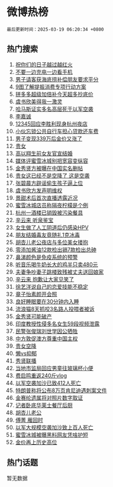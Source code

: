# 微博热榜

`最后更新时间：2025-03-19 06:20:34 +0800`

## 热门搜索

1. [祝你们的日子越过越红火](https://m.weibo.cn/search?containerid=100103type%3D1%26t%3D10%26q%3D%23%E7%A5%9D%E4%BD%A0%E4%BB%AC%E7%9A%84%E6%97%A5%E5%AD%90%E8%B6%8A%E8%BF%87%E8%B6%8A%E7%BA%A2%E7%81%AB%23&stream_entry_id=51&isnewpage=1&extparam=seat%3D1%26stream_entry_id%3D51%26c_type%3D51%26pos%3D0%26cate%3D10103%26q%3D%2523%25E7%25A5%259D%25E4%25BD%25A0%25E4%25BB%25AC%25E7%259A%2584%25E6%2597%25A5%25E5%25AD%2590%25E8%25B6%258A%25E8%25BF%2587%25E8%25B6%258A%25E7%25BA%25A2%25E7%2581%25AB%2523%26dgr%3D0%26filter_type%3Drealtimehot%26display_time%3D1742336433%26pre_seqid%3D17423364333320312820611)
1. [不要一边充电一边看手机](https://m.weibo.cn/search?containerid=100103type%3D1%26t%3D10%26q%3D%23%E4%B8%8D%E8%A6%81%E4%B8%80%E8%BE%B9%E5%85%85%E7%94%B5%E4%B8%80%E8%BE%B9%E7%9C%8B%E6%89%8B%E6%9C%BA%23&stream_entry_id=31&isnewpage=1&extparam=seat%3D1%26stream_entry_id%3D31%26flag%3D2%26band_rank%3D1%26filter_type%3Drealtimehot%26lcate%3D5001%26c_type%3D31%26pos%3D0%26cate%3D5001%26q%3D%2523%25E4%25B8%258D%25E8%25A6%2581%25E4%25B8%2580%25E8%25BE%25B9%25E5%2585%2585%25E7%2594%25B5%25E4%25B8%2580%25E8%25BE%25B9%25E7%259C%258B%25E6%2589%258B%25E6%259C%25BA%2523%26dgr%3D0%26realpos%3D1%26display_time%3D1742336433%26pre_seqid%3D17423364333320312820611)
1. [男子请客获海底捞补偿朋友要求平分](https://m.weibo.cn/search?containerid=100103type%3D1%26t%3D10%26q%3D%23%E7%94%B7%E5%AD%90%E8%AF%B7%E5%AE%A2%E8%8E%B7%E6%B5%B7%E5%BA%95%E6%8D%9E%E8%A1%A5%E5%81%BF%E6%9C%8B%E5%8F%8B%E8%A6%81%E6%B1%82%E5%B9%B3%E5%88%86%23&stream_entry_id=31&isnewpage=1&extparam=seat%3D1%26stream_entry_id%3D31%26flag%3D2%26band_rank%3D2%26filter_type%3Drealtimehot%26lcate%3D5001%26c_type%3D31%26pos%3D1%26cate%3D5001%26q%3D%2523%25E7%2594%25B7%25E5%25AD%2590%25E8%25AF%25B7%25E5%25AE%25A2%25E8%258E%25B7%25E6%25B5%25B7%25E5%25BA%2595%25E6%258D%259E%25E8%25A1%25A5%25E5%2581%25BF%25E6%259C%258B%25E5%258F%258B%25E8%25A6%2581%25E6%25B1%2582%25E5%25B9%25B3%25E5%2588%2586%2523%26dgr%3D0%26realpos%3D2%26display_time%3D1742336433%26pre_seqid%3D17423364333320312820611)
1. [9图了解提振消费专项行动方案](https://m.weibo.cn/search?containerid=100103type%3D1%26t%3D10%26q%3D%239%E5%9B%BE%E4%BA%86%E8%A7%A3%E6%8F%90%E6%8C%AF%E6%B6%88%E8%B4%B9%E4%B8%93%E9%A1%B9%E8%A1%8C%E5%8A%A8%E6%96%B9%E6%A1%88%23&stream_entry_id=31&isnewpage=1&extparam=seat%3D1%26stream_entry_id%3D31%26flag%3D0%26band_rank%3D3%26filter_type%3Drealtimehot%26lcate%3D5001%26c_type%3D31%26pos%3D2%26cate%3D5001%26q%3D%25239%25E5%259B%25BE%25E4%25BA%2586%25E8%25A7%25A3%25E6%258F%2590%25E6%258C%25AF%25E6%25B6%2588%25E8%25B4%25B9%25E4%25B8%2593%25E9%25A1%25B9%25E8%25A1%258C%25E5%258A%25A8%25E6%2596%25B9%25E6%25A1%2588%2523%26dgr%3D0%26realpos%3D3%26display_time%3D1742336433%26pre_seqid%3D17423364333320312820611)
1. [拼多多超级加倍补今天超多抄底价](https://m.weibo.cn/search?containerid=100103type%3D1%26t%3D10%26q%3D%23%E6%8B%BC%E5%A4%9A%E5%A4%9A%E8%B6%85%E7%BA%A7%E5%8A%A0%E5%80%8D%E8%A1%A5%E4%BB%8A%E5%A4%A9%E8%B6%85%E5%A4%9A%E6%8A%84%E5%BA%95%E4%BB%B7%23&stream_entry_id=31&isnewpage=1&extparam=seat%3D1%26stream_entry_id%3D31%26band_rank%3D4%26topic_ad%3D1%26filter_type%3Drealtimehot%26is_ad_pos%3D1%26c_type%3D31%26lcate%3D5001%26adid%3D279370%26cate%3D5001%26q%3D%2523%25E6%258B%25BC%25E5%25A4%259A%25E5%25A4%259A%25E8%25B6%2585%25E7%25BA%25A7%25E5%258A%25A0%25E5%2580%258D%25E8%25A1%25A5%25E4%25BB%258A%25E5%25A4%25A9%25E8%25B6%2585%25E5%25A4%259A%25E6%258A%2584%25E5%25BA%2595%25E4%25BB%25B7%2523%26dgr%3D0%26pos%3D3%26display_time%3D1742336433%26pre_seqid%3D17423364333320312820611)
1. [虞书欣美得我一激灵](https://m.weibo.cn/search?containerid=100103type%3D1%26t%3D10%26q%3D%23%E8%99%9E%E4%B9%A6%E6%AC%A3%E7%BE%8E%E5%BE%97%E6%88%91%E4%B8%80%E6%BF%80%E7%81%B5%23&stream_entry_id=31&isnewpage=1&extparam=seat%3D1%26stream_entry_id%3D31%26flag%3D0%26band_rank%3D4%26filter_type%3Drealtimehot%26lcate%3D5001%26c_type%3D31%26pos%3D4%26cate%3D5001%26q%3D%2523%25E8%2599%259E%25E4%25B9%25A6%25E6%25AC%25A3%25E7%25BE%258E%25E5%25BE%2597%25E6%2588%2591%25E4%25B8%2580%25E6%25BF%2580%25E7%2581%25B5%2523%26dgr%3D0%26realpos%3D4%26display_time%3D1742336433%26pre_seqid%3D17423364333320312820611)
1. [哈马斯证实多名高层死于以军空袭](https://m.weibo.cn/search?containerid=100103type%3D1%26t%3D10%26q%3D%23%E5%93%88%E9%A9%AC%E6%96%AF%E8%AF%81%E5%AE%9E%E5%A4%9A%E5%90%8D%E9%AB%98%E5%B1%82%E6%AD%BB%E4%BA%8E%E4%BB%A5%E5%86%9B%E7%A9%BA%E8%A2%AD%23&stream_entry_id=31&isnewpage=1&extparam=seat%3D1%26stream_entry_id%3D31%26flag%3D0%26band_rank%3D5%26filter_type%3Drealtimehot%26lcate%3D5001%26c_type%3D31%26pos%3D5%26cate%3D5001%26q%3D%2523%25E5%2593%2588%25E9%25A9%25AC%25E6%2596%25AF%25E8%25AF%2581%25E5%25AE%259E%25E5%25A4%259A%25E5%2590%258D%25E9%25AB%2598%25E5%25B1%2582%25E6%25AD%25BB%25E4%25BA%258E%25E4%25BB%25A5%25E5%2586%259B%25E7%25A9%25BA%25E8%25A2%25AD%2523%26dgr%3D0%26realpos%3D5%26display_time%3D1742336433%26pre_seqid%3D17423364333320312820611)
1. [李嘉诚](https://m.weibo.cn/search?containerid=100103type%3D1%26t%3D10%26q%3D%E6%9D%8E%E5%98%89%E8%AF%9A&stream_entry_id=31&isnewpage=1&extparam=seat%3D1%26stream_entry_id%3D31%26flag%3D0%26band_rank%3D6%26filter_type%3Drealtimehot%26lcate%3D5001%26c_type%3D31%26pos%3D6%26cate%3D5001%26q%3D%25E6%259D%258E%25E5%2598%2589%25E8%25AF%259A%26dgr%3D0%26realpos%3D6%26display_time%3D1742336433%26pre_seqid%3D17423364333320312820611)
1. [12345回应李胜利现身杭州夜店](https://m.weibo.cn/search?containerid=100103type%3D1%26t%3D10%26q%3D%2312345%E5%9B%9E%E5%BA%94%E6%9D%8E%E8%83%9C%E5%88%A9%E7%8E%B0%E8%BA%AB%E6%9D%AD%E5%B7%9E%E5%A4%9C%E5%BA%97%23&stream_entry_id=31&isnewpage=1&extparam=seat%3D1%26stream_entry_id%3D31%26flag%3D0%26band_rank%3D7%26filter_type%3Drealtimehot%26lcate%3D5001%26c_type%3D31%26pos%3D7%26cate%3D5001%26q%3D%252312345%25E5%259B%259E%25E5%25BA%2594%25E6%259D%258E%25E8%2583%259C%25E5%2588%25A9%25E7%258E%25B0%25E8%25BA%25AB%25E6%259D%25AD%25E5%25B7%259E%25E5%25A4%259C%25E5%25BA%2597%2523%26dgr%3D0%26realpos%3D7%26display_time%3D1742336433%26pre_seqid%3D17423364333320312820611)
1. [小伙忘锁公共自行车担心贷款还车费](https://m.weibo.cn/search?containerid=100103type%3D1%26t%3D10%26q%3D%23%E5%B0%8F%E4%BC%99%E5%BF%98%E9%94%81%E5%85%AC%E5%85%B1%E8%87%AA%E8%A1%8C%E8%BD%A6%E6%8B%85%E5%BF%83%E8%B4%B7%E6%AC%BE%E8%BF%98%E8%BD%A6%E8%B4%B9%23&stream_entry_id=31&isnewpage=1&extparam=seat%3D1%26stream_entry_id%3D31%26flag%3D0%26band_rank%3D8%26filter_type%3Drealtimehot%26lcate%3D5001%26c_type%3D31%26pos%3D8%26cate%3D5001%26q%3D%2523%25E5%25B0%258F%25E4%25BC%2599%25E5%25BF%2598%25E9%2594%2581%25E5%2585%25AC%25E5%2585%25B1%25E8%2587%25AA%25E8%25A1%258C%25E8%25BD%25A6%25E6%258B%2585%25E5%25BF%2583%25E8%25B4%25B7%25E6%25AC%25BE%25E8%25BF%2598%25E8%25BD%25A6%25E8%25B4%25B9%2523%26dgr%3D0%26realpos%3D8%26display_time%3D1742336433%26pre_seqid%3D17423364333320312820611)
1. [男子变现339万后金价又涨了](https://m.weibo.cn/search?containerid=100103type%3D1%26t%3D10%26q%3D%23%E7%94%B7%E5%AD%90%E5%8F%98%E7%8E%B0339%E4%B8%87%E5%90%8E%E9%87%91%E4%BB%B7%E5%8F%88%E6%B6%A8%E4%BA%86%23&stream_entry_id=31&isnewpage=1&extparam=seat%3D1%26stream_entry_id%3D31%26flag%3D0%26band_rank%3D9%26filter_type%3Drealtimehot%26lcate%3D5001%26c_type%3D31%26pos%3D9%26cate%3D5001%26q%3D%2523%25E7%2594%25B7%25E5%25AD%2590%25E5%258F%2598%25E7%258E%25B0339%25E4%25B8%2587%25E5%2590%258E%25E9%2587%2591%25E4%25BB%25B7%25E5%258F%2588%25E6%25B6%25A8%25E4%25BA%2586%2523%26dgr%3D0%26realpos%3D9%26display_time%3D1742336433%26pre_seqid%3D17423364333320312820611)
1. [贵女](https://m.weibo.cn/search?containerid=100103type%3D1%26t%3D10%26q%3D%E8%B4%B5%E5%A5%B3&stream_entry_id=31&isnewpage=1&extparam=seat%3D1%26stream_entry_id%3D31%26flag%3D0%26band_rank%3D10%26filter_type%3Drealtimehot%26lcate%3D5001%26c_type%3D31%26pos%3D10%26cate%3D5001%26q%3D%25E8%25B4%25B5%25E5%25A5%25B3%26dgr%3D0%26realpos%3D10%26display_time%3D1742336433%26pre_seqid%3D17423364333320312820611)
1. [高以翔生前女友官宣结婚](https://m.weibo.cn/search?containerid=100103type%3D1%26t%3D10%26q%3D%23%E9%AB%98%E4%BB%A5%E7%BF%94%E7%94%9F%E5%89%8D%E5%A5%B3%E5%8F%8B%E5%AE%98%E5%AE%A3%E7%BB%93%E5%A9%9A%23&stream_entry_id=31&isnewpage=1&extparam=seat%3D1%26stream_entry_id%3D31%26flag%3D2%26band_rank%3D11%26filter_type%3Drealtimehot%26lcate%3D5001%26c_type%3D31%26pos%3D11%26cate%3D5001%26q%3D%2523%25E9%25AB%2598%25E4%25BB%25A5%25E7%25BF%2594%25E7%2594%259F%25E5%2589%258D%25E5%25A5%25B3%25E5%258F%258B%25E5%25AE%2598%25E5%25AE%25A3%25E7%25BB%2593%25E5%25A9%259A%2523%26dgr%3D0%26realpos%3D11%26display_time%3D1742336433%26pre_seqid%3D17423364333320312820611)
1. [媒体评蜜雪冰城别把宽容变纵容](https://m.weibo.cn/search?containerid=100103type%3D1%26t%3D10%26q%3D%23%E5%AA%92%E4%BD%93%E8%AF%84%E8%9C%9C%E9%9B%AA%E5%86%B0%E5%9F%8E%E5%88%AB%E6%8A%8A%E5%AE%BD%E5%AE%B9%E5%8F%98%E7%BA%B5%E5%AE%B9%23&stream_entry_id=31&isnewpage=1&extparam=seat%3D1%26stream_entry_id%3D31%26flag%3D0%26band_rank%3D12%26filter_type%3Drealtimehot%26lcate%3D5001%26c_type%3D31%26pos%3D12%26cate%3D5001%26q%3D%2523%25E5%25AA%2592%25E4%25BD%2593%25E8%25AF%2584%25E8%259C%259C%25E9%259B%25AA%25E5%2586%25B0%25E5%259F%258E%25E5%2588%25AB%25E6%258A%258A%25E5%25AE%25BD%25E5%25AE%25B9%25E5%258F%2598%25E7%25BA%25B5%25E5%25AE%25B9%2523%26dgr%3D0%26realpos%3D12%26display_time%3D1742336433%26pre_seqid%3D17423364333320312820611)
1. [金秀贤方被曝在中国实名删帖](https://m.weibo.cn/search?containerid=100103type%3D1%26t%3D10%26q%3D%23%E9%87%91%E7%A7%80%E8%B4%A4%E6%96%B9%E8%A2%AB%E6%9B%9D%E5%9C%A8%E4%B8%AD%E5%9B%BD%E5%AE%9E%E5%90%8D%E5%88%A0%E5%B8%96%23&stream_entry_id=31&isnewpage=1&extparam=seat%3D1%26stream_entry_id%3D31%26flag%3D2%26band_rank%3D13%26filter_type%3Drealtimehot%26lcate%3D5001%26c_type%3D31%26pos%3D13%26cate%3D5001%26q%3D%2523%25E9%2587%2591%25E7%25A7%2580%25E8%25B4%25A4%25E6%2596%25B9%25E8%25A2%25AB%25E6%259B%259D%25E5%259C%25A8%25E4%25B8%25AD%25E5%259B%25BD%25E5%25AE%259E%25E5%2590%258D%25E5%2588%25A0%25E5%25B8%2596%2523%26dgr%3D0%26realpos%3D13%26display_time%3D1742336433%26pre_seqid%3D17423364333320312820611)
1. [贵女这已经不是空降了 这是空袭](https://m.weibo.cn/search?containerid=100103type%3D1%26t%3D10%26q%3D%E8%B4%B5%E5%A5%B3%E8%BF%99%E5%B7%B2%E7%BB%8F%E4%B8%8D%E6%98%AF%E7%A9%BA%E9%99%8D%E4%BA%86+%E8%BF%99%E6%98%AF%E7%A9%BA%E8%A2%AD&stream_entry_id=31&isnewpage=1&extparam=seat%3D1%26stream_entry_id%3D31%26flag%3D0%26band_rank%3D14%26filter_type%3Drealtimehot%26lcate%3D5001%26c_type%3D31%26pos%3D14%26cate%3D5001%26q%3D%25E8%25B4%25B5%25E5%25A5%25B3%25E8%25BF%2599%25E5%25B7%25B2%25E7%25BB%258F%25E4%25B8%258D%25E6%2598%25AF%25E7%25A9%25BA%25E9%2599%258D%25E4%25BA%2586%2520%25E8%25BF%2599%25E6%2598%25AF%25E7%25A9%25BA%25E8%25A2%25AD%26dgr%3D0%26realpos%3D14%26display_time%3D1742336433%26pre_seqid%3D17423364333320312820611)
1. [张碧晨方辟谣偷生孩子逼上位](https://m.weibo.cn/search?containerid=100103type%3D1%26t%3D10%26q%3D%23%E5%BC%A0%E7%A2%A7%E6%99%A8%E6%96%B9%E8%BE%9F%E8%B0%A3%E5%81%B7%E7%94%9F%E5%AD%A9%E5%AD%90%E9%80%BC%E4%B8%8A%E4%BD%8D%23&stream_entry_id=31&isnewpage=1&extparam=seat%3D1%26stream_entry_id%3D31%26flag%3D0%26band_rank%3D15%26filter_type%3Drealtimehot%26lcate%3D5001%26c_type%3D31%26pos%3D15%26cate%3D5001%26q%3D%2523%25E5%25BC%25A0%25E7%25A2%25A7%25E6%2599%25A8%25E6%2596%25B9%25E8%25BE%259F%25E8%25B0%25A3%25E5%2581%25B7%25E7%2594%259F%25E5%25AD%25A9%25E5%25AD%2590%25E9%2580%25BC%25E4%25B8%258A%25E4%25BD%258D%2523%26dgr%3D0%26realpos%3D15%26display_time%3D1742336433%26pre_seqid%3D17423364333320312820611)
1. [虞书欣方发声明维权](https://m.weibo.cn/search?containerid=100103type%3D1%26t%3D10%26q%3D%23%E8%99%9E%E4%B9%A6%E6%AC%A3%E6%96%B9%E5%8F%91%E5%A3%B0%E6%98%8E%E7%BB%B4%E6%9D%83%23&stream_entry_id=31&isnewpage=1&extparam=seat%3D1%26stream_entry_id%3D31%26flag%3D0%26band_rank%3D16%26filter_type%3Drealtimehot%26lcate%3D5001%26c_type%3D31%26pos%3D16%26cate%3D5001%26q%3D%2523%25E8%2599%259E%25E4%25B9%25A6%25E6%25AC%25A3%25E6%2596%25B9%25E5%258F%2591%25E5%25A3%25B0%25E6%2598%258E%25E7%25BB%25B4%25E6%259D%2583%2523%26dgr%3D0%26realpos%3D16%26display_time%3D1742336433%26pre_seqid%3D17423364333320312820611)
1. [景甜术后首次直播透露近况](https://m.weibo.cn/search?containerid=100103type%3D1%26t%3D10%26q%3D%23%E6%99%AF%E7%94%9C%E6%9C%AF%E5%90%8E%E9%A6%96%E6%AC%A1%E7%9B%B4%E6%92%AD%E9%80%8F%E9%9C%B2%E8%BF%91%E5%86%B5%23&stream_entry_id=31&isnewpage=1&extparam=seat%3D1%26stream_entry_id%3D31%26flag%3D0%26band_rank%3D17%26filter_type%3Drealtimehot%26lcate%3D5001%26c_type%3D31%26pos%3D17%26cate%3D5001%26q%3D%2523%25E6%2599%25AF%25E7%2594%259C%25E6%259C%25AF%25E5%2590%258E%25E9%25A6%2596%25E6%25AC%25A1%25E7%259B%25B4%25E6%2592%25AD%25E9%2580%258F%25E9%259C%25B2%25E8%25BF%2591%25E5%2586%25B5%2523%26dgr%3D0%26realpos%3D17%26display_time%3D1742336433%26pre_seqid%3D17423364333320312820611)
1. [蜜雪冰城店员称隔夜柠檬是个例](https://m.weibo.cn/search?containerid=100103type%3D1%26t%3D10%26q%3D%23%E8%9C%9C%E9%9B%AA%E5%86%B0%E5%9F%8E%E5%BA%97%E5%91%98%E7%A7%B0%E9%9A%94%E5%A4%9C%E6%9F%A0%E6%AA%AC%E6%98%AF%E4%B8%AA%E4%BE%8B%23&stream_entry_id=31&isnewpage=1&extparam=seat%3D1%26stream_entry_id%3D31%26flag%3D0%26band_rank%3D18%26filter_type%3Drealtimehot%26lcate%3D5001%26c_type%3D31%26pos%3D18%26cate%3D5001%26q%3D%2523%25E8%259C%259C%25E9%259B%25AA%25E5%2586%25B0%25E5%259F%258E%25E5%25BA%2597%25E5%2591%2598%25E7%25A7%25B0%25E9%259A%2594%25E5%25A4%259C%25E6%259F%25A0%25E6%25AA%25AC%25E6%2598%25AF%25E4%25B8%25AA%25E4%25BE%258B%2523%26dgr%3D0%26realpos%3D18%26display_time%3D1742336433%26pre_seqid%3D17423364333320312820611)
1. [杭州一酒楼已销毁被污染餐具](https://m.weibo.cn/search?containerid=100103type%3D1%26t%3D10%26q%3D%23%E6%9D%AD%E5%B7%9E%E4%B8%80%E9%85%92%E6%A5%BC%E5%B7%B2%E9%94%80%E6%AF%81%E8%A2%AB%E6%B1%A1%E6%9F%93%E9%A4%90%E5%85%B7%23&stream_entry_id=31&isnewpage=1&extparam=seat%3D1%26stream_entry_id%3D31%26flag%3D0%26band_rank%3D19%26filter_type%3Drealtimehot%26lcate%3D5001%26c_type%3D31%26pos%3D19%26cate%3D5001%26q%3D%2523%25E6%259D%25AD%25E5%25B7%259E%25E4%25B8%2580%25E9%2585%2592%25E6%25A5%25BC%25E5%25B7%25B2%25E9%2594%2580%25E6%25AF%2581%25E8%25A2%25AB%25E6%25B1%25A1%25E6%259F%2593%25E9%25A4%2590%25E5%2585%25B7%2523%26dgr%3D0%26realpos%3D19%26display_time%3D1742336433%26pre_seqid%3D17423364333320312820611)
1. [辛云来 听泉鉴宝](https://m.weibo.cn/search?containerid=100103type%3D1%26t%3D10%26q%3D%E8%BE%9B%E4%BA%91%E6%9D%A5+%E5%90%AC%E6%B3%89%E9%89%B4%E5%AE%9D&stream_entry_id=31&isnewpage=1&extparam=seat%3D1%26stream_entry_id%3D31%26flag%3D2%26band_rank%3D20%26filter_type%3Drealtimehot%26lcate%3D5001%26c_type%3D31%26pos%3D20%26cate%3D5001%26q%3D%25E8%25BE%259B%25E4%25BA%2591%25E6%259D%25A5%2520%25E5%2590%25AC%25E6%25B3%2589%25E9%2589%25B4%25E5%25AE%259D%26dgr%3D0%26realpos%3D20%26display_time%3D1742336433%26pre_seqid%3D17423364333320312820611)
1. [女生做了人工阴道后仍感染HPV](https://m.weibo.cn/search?containerid=100103type%3D1%26t%3D10%26q%3D%23%E5%A5%B3%E7%94%9F%E5%81%9A%E4%BA%86%E4%BA%BA%E5%B7%A5%E9%98%B4%E9%81%93%E5%90%8E%E4%BB%8D%E6%84%9F%E6%9F%93HPV%23&stream_entry_id=31&isnewpage=1&extparam=seat%3D1%26stream_entry_id%3D31%26flag%3D0%26band_rank%3D21%26filter_type%3Drealtimehot%26lcate%3D5001%26c_type%3D31%26pos%3D21%26cate%3D5001%26q%3D%2523%25E5%25A5%25B3%25E7%2594%259F%25E5%2581%259A%25E4%25BA%2586%25E4%25BA%25BA%25E5%25B7%25A5%25E9%2598%25B4%25E9%2581%2593%25E5%2590%258E%25E4%25BB%258D%25E6%2584%259F%25E6%259F%2593HPV%2523%26dgr%3D0%26realpos%3D21%26display_time%3D1742336433%26pre_seqid%3D17423364333320312820611)
1. [朋友结婚毒友竟随礼1克冰毒](https://m.weibo.cn/search?containerid=100103type%3D1%26t%3D10%26q%3D%23%E6%9C%8B%E5%8F%8B%E7%BB%93%E5%A9%9A%E6%AF%92%E5%8F%8B%E7%AB%9F%E9%9A%8F%E7%A4%BC1%E5%85%8B%E5%86%B0%E6%AF%92%23&stream_entry_id=31&isnewpage=1&extparam=seat%3D1%26stream_entry_id%3D31%26flag%3D0%26band_rank%3D22%26filter_type%3Drealtimehot%26lcate%3D5001%26c_type%3D31%26pos%3D22%26cate%3D5001%26q%3D%2523%25E6%259C%258B%25E5%258F%258B%25E7%25BB%2593%25E5%25A9%259A%25E6%25AF%2592%25E5%258F%258B%25E7%25AB%259F%25E9%259A%258F%25E7%25A4%25BC1%25E5%2585%258B%25E5%2586%25B0%25E6%25AF%2592%2523%26dgr%3D0%26realpos%3D22%26display_time%3D1742336433%26pre_seqid%3D17423364333320312820611)
1. [胡杏儿老公夜店与多位美女搂抱](https://m.weibo.cn/search?containerid=100103type%3D1%26t%3D10%26q%3D%23%E8%83%A1%E6%9D%8F%E5%84%BF%E8%80%81%E5%85%AC%E5%A4%9C%E5%BA%97%E4%B8%8E%E5%A4%9A%E4%BD%8D%E7%BE%8E%E5%A5%B3%E6%90%82%E6%8A%B1%23&stream_entry_id=31&isnewpage=1&extparam=seat%3D1%26stream_entry_id%3D31%26flag%3D0%26band_rank%3D23%26filter_type%3Drealtimehot%26lcate%3D5001%26c_type%3D31%26pos%3D23%26cate%3D5001%26q%3D%2523%25E8%2583%25A1%25E6%259D%258F%25E5%2584%25BF%25E8%2580%2581%25E5%2585%25AC%25E5%25A4%259C%25E5%25BA%2597%25E4%25B8%258E%25E5%25A4%259A%25E4%25BD%258D%25E7%25BE%258E%25E5%25A5%25B3%25E6%2590%2582%25E6%258A%25B1%2523%26dgr%3D0%26realpos%3D23%26display_time%3D1742336433%26pre_seqid%3D17423364333320312820611)
1. [零添加酱油12款检出镉7款检出总砷](https://m.weibo.cn/search?containerid=100103type%3D1%26t%3D10%26q%3D%23%E9%9B%B6%E6%B7%BB%E5%8A%A0%E9%85%B1%E6%B2%B912%E6%AC%BE%E6%A3%80%E5%87%BA%E9%95%897%E6%AC%BE%E6%A3%80%E5%87%BA%E6%80%BB%E7%A0%B7%23&stream_entry_id=31&isnewpage=1&extparam=seat%3D1%26stream_entry_id%3D31%26flag%3D0%26band_rank%3D24%26filter_type%3Drealtimehot%26lcate%3D5001%26c_type%3D31%26pos%3D24%26cate%3D5001%26q%3D%2523%25E9%259B%25B6%25E6%25B7%25BB%25E5%258A%25A0%25E9%2585%25B1%25E6%25B2%25B912%25E6%25AC%25BE%25E6%25A3%2580%25E5%2587%25BA%25E9%2595%25897%25E6%25AC%25BE%25E6%25A3%2580%25E5%2587%25BA%25E6%2580%25BB%25E7%25A0%25B7%2523%26dgr%3D0%26realpos%3D24%26display_time%3D1742336433%26pre_seqid%3D17423364333320312820611)
1. [鼻涕颜色是免疫系统的预警](https://m.weibo.cn/search?containerid=100103type%3D1%26t%3D10%26q%3D%23%E9%BC%BB%E6%B6%95%E9%A2%9C%E8%89%B2%E6%98%AF%E5%85%8D%E7%96%AB%E7%B3%BB%E7%BB%9F%E7%9A%84%E9%A2%84%E8%AD%A6%23&stream_entry_id=31&isnewpage=1&extparam=seat%3D1%26stream_entry_id%3D31%26flag%3D0%26band_rank%3D25%26filter_type%3Drealtimehot%26lcate%3D5001%26c_type%3D31%26pos%3D25%26cate%3D5001%26q%3D%2523%25E9%25BC%25BB%25E6%25B6%2595%25E9%25A2%259C%25E8%2589%25B2%25E6%2598%25AF%25E5%2585%258D%25E7%2596%25AB%25E7%25B3%25BB%25E7%25BB%259F%25E7%259A%2584%25E9%25A2%2584%25E8%25AD%25A6%2523%26dgr%3D0%26realpos%3D25%26display_time%3D1742336433%26pre_seqid%3D17423364333320312820611)
1. [听音乐喝牛奶长大的鸡半只卖480元](https://m.weibo.cn/search?containerid=100103type%3D1%26t%3D10%26q%3D%23%E5%90%AC%E9%9F%B3%E4%B9%90%E5%96%9D%E7%89%9B%E5%A5%B6%E9%95%BF%E5%A4%A7%E7%9A%84%E9%B8%A1%E5%8D%8A%E5%8F%AA%E5%8D%96480%E5%85%83%23&stream_entry_id=31&isnewpage=1&extparam=seat%3D1%26stream_entry_id%3D31%26flag%3D0%26band_rank%3D26%26filter_type%3Drealtimehot%26lcate%3D5001%26c_type%3D31%26pos%3D26%26cate%3D5001%26q%3D%2523%25E5%2590%25AC%25E9%259F%25B3%25E4%25B9%2590%25E5%2596%259D%25E7%2589%259B%25E5%25A5%25B6%25E9%2595%25BF%25E5%25A4%25A7%25E7%259A%2584%25E9%25B8%25A1%25E5%258D%258A%25E5%258F%25AA%25E5%258D%2596480%25E5%2585%2583%2523%26dgr%3D0%26realpos%3D26%26display_time%3D1742336433%26pre_seqid%3D17423364333320312820611)
1. [夫妻争吵妻子跳楼致残被丈夫送回娘家](https://m.weibo.cn/search?containerid=100103type%3D1%26t%3D10%26q%3D%23%E5%A4%AB%E5%A6%BB%E4%BA%89%E5%90%B5%E5%A6%BB%E5%AD%90%E8%B7%B3%E6%A5%BC%E8%87%B4%E6%AE%8B%E8%A2%AB%E4%B8%88%E5%A4%AB%E9%80%81%E5%9B%9E%E5%A8%98%E5%AE%B6%23&stream_entry_id=31&isnewpage=1&extparam=seat%3D1%26stream_entry_id%3D31%26flag%3D0%26band_rank%3D27%26filter_type%3Drealtimehot%26lcate%3D5001%26c_type%3D31%26pos%3D27%26cate%3D5001%26q%3D%2523%25E5%25A4%25AB%25E5%25A6%25BB%25E4%25BA%2589%25E5%2590%25B5%25E5%25A6%25BB%25E5%25AD%2590%25E8%25B7%25B3%25E6%25A5%25BC%25E8%2587%25B4%25E6%25AE%258B%25E8%25A2%25AB%25E4%25B8%2588%25E5%25A4%25AB%25E9%2580%2581%25E5%259B%259E%25E5%25A8%2598%25E5%25AE%25B6%2523%26dgr%3D0%26realpos%3D27%26display_time%3D1742336433%26pre_seqid%3D17423364333320312820611)
1. [辛云来 抱歉让大家见笑了](https://m.weibo.cn/search?containerid=100103type%3D1%26t%3D10%26q%3D%E8%BE%9B%E4%BA%91%E6%9D%A5+%E6%8A%B1%E6%AD%89%E8%AE%A9%E5%A4%A7%E5%AE%B6%E8%A7%81%E7%AC%91%E4%BA%86&stream_entry_id=31&isnewpage=1&extparam=seat%3D1%26stream_entry_id%3D31%26flag%3D0%26band_rank%3D28%26filter_type%3Drealtimehot%26lcate%3D5001%26c_type%3D31%26pos%3D28%26cate%3D5001%26q%3D%25E8%25BE%259B%25E4%25BA%2591%25E6%259D%25A5%2520%25E6%258A%25B1%25E6%25AD%2589%25E8%25AE%25A9%25E5%25A4%25A7%25E5%25AE%25B6%25E8%25A7%2581%25E7%25AC%2591%25E4%25BA%2586%26dgr%3D0%26realpos%3D28%26display_time%3D1742336433%26pre_seqid%3D17423364333320312820611)
1. [徐艺洋说自己的恋爱技能不稳定](https://m.weibo.cn/search?containerid=100103type%3D1%26t%3D10%26q%3D%E5%BE%90%E8%89%BA%E6%B4%8B%E8%AF%B4%E8%87%AA%E5%B7%B1%E7%9A%84%E6%81%8B%E7%88%B1%E6%8A%80%E8%83%BD%E4%B8%8D%E7%A8%B3%E5%AE%9A&stream_entry_id=31&isnewpage=1&extparam=seat%3D1%26stream_entry_id%3D31%26flag%3D0%26band_rank%3D29%26filter_type%3Drealtimehot%26lcate%3D5001%26c_type%3D31%26pos%3D29%26cate%3D5001%26q%3D%25E5%25BE%2590%25E8%2589%25BA%25E6%25B4%258B%25E8%25AF%25B4%25E8%2587%25AA%25E5%25B7%25B1%25E7%259A%2584%25E6%2581%258B%25E7%2588%25B1%25E6%258A%2580%25E8%2583%25BD%25E4%25B8%258D%25E7%25A8%25B3%25E5%25AE%259A%26dgr%3D0%26realpos%3D29%26display_time%3D1742336433%26pre_seqid%3D17423364333320312820611)
1. [章子怡素颜开会照](https://m.weibo.cn/search?containerid=100103type%3D1%26t%3D10%26q%3D%23%E7%AB%A0%E5%AD%90%E6%80%A1%E7%B4%A0%E9%A2%9C%E5%BC%80%E4%BC%9A%E7%85%A7%23&stream_entry_id=31&isnewpage=1&extparam=seat%3D1%26stream_entry_id%3D31%26flag%3D0%26band_rank%3D30%26filter_type%3Drealtimehot%26lcate%3D5001%26c_type%3D31%26pos%3D30%26cate%3D5001%26q%3D%2523%25E7%25AB%25A0%25E5%25AD%2590%25E6%2580%25A1%25E7%25B4%25A0%25E9%25A2%259C%25E5%25BC%2580%25E4%25BC%259A%25E7%2585%25A7%2523%26dgr%3D0%26realpos%3D30%26display_time%3D1742336433%26pre_seqid%3D17423364333320312820611)
1. [良好睡眠要在30分钟内入睡](https://m.weibo.cn/search?containerid=100103type%3D1%26t%3D10%26q%3D%23%E8%89%AF%E5%A5%BD%E7%9D%A1%E7%9C%A0%E8%A6%81%E5%9C%A830%E5%88%86%E9%92%9F%E5%86%85%E5%85%A5%E7%9D%A1%23&stream_entry_id=31&isnewpage=1&extparam=seat%3D1%26stream_entry_id%3D31%26flag%3D0%26band_rank%3D31%26filter_type%3Drealtimehot%26lcate%3D5001%26c_type%3D31%26pos%3D31%26cate%3D5001%26q%3D%2523%25E8%2589%25AF%25E5%25A5%25BD%25E7%259D%25A1%25E7%259C%25A0%25E8%25A6%2581%25E5%259C%25A830%25E5%2588%2586%25E9%2592%259F%25E5%2586%2585%25E5%2585%25A5%25E7%259D%25A1%2523%26dgr%3D0%26realpos%3D31%26display_time%3D1742336433%26pre_seqid%3D17423364333320312820611)
1. [流浪猫8天抓咬3名路人投喂者被诉](https://m.weibo.cn/search?containerid=100103type%3D1%26t%3D10%26q%3D%23%E6%B5%81%E6%B5%AA%E7%8C%AB8%E5%A4%A9%E6%8A%93%E5%92%AC3%E5%90%8D%E8%B7%AF%E4%BA%BA%E6%8A%95%E5%96%82%E8%80%85%E8%A2%AB%E8%AF%89%23&stream_entry_id=31&isnewpage=1&extparam=seat%3D1%26stream_entry_id%3D31%26flag%3D0%26band_rank%3D32%26filter_type%3Drealtimehot%26lcate%3D5001%26c_type%3D31%26pos%3D32%26cate%3D5001%26q%3D%2523%25E6%25B5%2581%25E6%25B5%25AA%25E7%258C%25AB8%25E5%25A4%25A9%25E6%258A%2593%25E5%2592%25AC3%25E5%2590%258D%25E8%25B7%25AF%25E4%25BA%25BA%25E6%258A%2595%25E5%2596%2582%25E8%2580%2585%25E8%25A2%25AB%25E8%25AF%2589%2523%26dgr%3D0%26realpos%3D32%26display_time%3D1742336433%26pre_seqid%3D17423364333320312820611)
1. [金秀贤可能破产](https://m.weibo.cn/search?containerid=100103type%3D1%26t%3D10%26q%3D%23%E9%87%91%E7%A7%80%E8%B4%A4%E5%8F%AF%E8%83%BD%E7%A0%B4%E4%BA%A7%23&stream_entry_id=31&isnewpage=1&extparam=seat%3D1%26stream_entry_id%3D31%26flag%3D0%26band_rank%3D33%26filter_type%3Drealtimehot%26lcate%3D5001%26c_type%3D31%26pos%3D33%26cate%3D5001%26q%3D%2523%25E9%2587%2591%25E7%25A7%2580%25E8%25B4%25A4%25E5%258F%25AF%25E8%2583%25BD%25E7%25A0%25B4%25E4%25BA%25A7%2523%26dgr%3D0%26realpos%3D33%26display_time%3D1742336433%26pre_seqid%3D17423364333320312820611)
1. [印度教授性侵多名女生59段视频泄露](https://m.weibo.cn/search?containerid=100103type%3D1%26t%3D10%26q%3D%23%E5%8D%B0%E5%BA%A6%E6%95%99%E6%8E%88%E6%80%A7%E4%BE%B5%E5%A4%9A%E5%90%8D%E5%A5%B3%E7%94%9F59%E6%AE%B5%E8%A7%86%E9%A2%91%E6%B3%84%E9%9C%B2%23&stream_entry_id=31&isnewpage=1&extparam=seat%3D1%26stream_entry_id%3D31%26flag%3D0%26band_rank%3D34%26filter_type%3Drealtimehot%26lcate%3D5001%26c_type%3D31%26pos%3D34%26cate%3D5001%26q%3D%2523%25E5%258D%25B0%25E5%25BA%25A6%25E6%2595%2599%25E6%258E%2588%25E6%2580%25A7%25E4%25BE%25B5%25E5%25A4%259A%25E5%2590%258D%25E5%25A5%25B3%25E7%2594%259F59%25E6%25AE%25B5%25E8%25A7%2586%25E9%25A2%2591%25E6%25B3%2584%25E9%259C%25B2%2523%26dgr%3D0%26realpos%3D34%26display_time%3D1742336433%26pre_seqid%3D17423364333320312820611)
1. [民警张俊瑞刘世学因公牺牲](https://m.weibo.cn/search?containerid=100103type%3D1%26t%3D10%26q%3D%23%E6%B0%91%E8%AD%A6%E5%BC%A0%E4%BF%8A%E7%91%9E%E5%88%98%E4%B8%96%E5%AD%A6%E5%9B%A0%E5%85%AC%E7%89%BA%E7%89%B2%23&stream_entry_id=31&isnewpage=1&extparam=seat%3D1%26stream_entry_id%3D31%26flag%3D0%26band_rank%3D35%26filter_type%3Drealtimehot%26lcate%3D5001%26c_type%3D31%26pos%3D35%26cate%3D5001%26q%3D%2523%25E6%25B0%2591%25E8%25AD%25A6%25E5%25BC%25A0%25E4%25BF%258A%25E7%2591%259E%25E5%2588%2598%25E4%25B8%2596%25E5%25AD%25A6%25E5%259B%25A0%25E5%2585%25AC%25E7%2589%25BA%25E7%2589%25B2%2523%26dgr%3D0%26realpos%3D35%26display_time%3D1742336433%26pre_seqid%3D17423364333320312820611)
1. [中方敦促澳方尊重中国主权](https://m.weibo.cn/search?containerid=100103type%3D1%26t%3D10%26q%3D%23%E4%B8%AD%E6%96%B9%E6%95%A6%E4%BF%83%E6%BE%B3%E6%96%B9%E5%B0%8A%E9%87%8D%E4%B8%AD%E5%9B%BD%E4%B8%BB%E6%9D%83%23&stream_entry_id=31&isnewpage=1&extparam=seat%3D1%26stream_entry_id%3D31%26flag%3D0%26band_rank%3D36%26filter_type%3Drealtimehot%26lcate%3D5001%26c_type%3D31%26pos%3D36%26cate%3D5001%26q%3D%2523%25E4%25B8%25AD%25E6%2596%25B9%25E6%2595%25A6%25E4%25BF%2583%25E6%25BE%25B3%25E6%2596%25B9%25E5%25B0%258A%25E9%2587%258D%25E4%25B8%25AD%25E5%259B%25BD%25E4%25B8%25BB%25E6%259D%2583%2523%26dgr%3D0%26realpos%3D36%26display_time%3D1742336433%26pre_seqid%3D17423364333320312820611)
1. [贵女空降](https://m.weibo.cn/search?containerid=100103type%3D1%26t%3D10%26q%3D%23%E8%B4%B5%E5%A5%B3%E7%A9%BA%E9%99%8D%23&stream_entry_id=31&isnewpage=1&extparam=seat%3D1%26stream_entry_id%3D31%26flag%3D0%26band_rank%3D37%26filter_type%3Drealtimehot%26lcate%3D5001%26c_type%3D31%26pos%3D37%26cate%3D5001%26q%3D%2523%25E8%25B4%25B5%25E5%25A5%25B3%25E7%25A9%25BA%25E9%2599%258D%2523%26dgr%3D0%26realpos%3D37%26display_time%3D1742336433%26pre_seqid%3D17423364333320312820611)
1. [懒vs抑郁](https://m.weibo.cn/search?containerid=100103type%3D1%26t%3D10%26q%3D%E6%87%92vs%E6%8A%91%E9%83%81&stream_entry_id=31&isnewpage=1&extparam=seat%3D1%26stream_entry_id%3D31%26flag%3D0%26band_rank%3D38%26filter_type%3Drealtimehot%26lcate%3D5001%26c_type%3D31%26pos%3D38%26cate%3D5001%26q%3D%25E6%2587%2592vs%25E6%258A%2591%25E9%2583%2581%26dgr%3D0%26realpos%3D38%26display_time%3D1742336433%26pre_seqid%3D17423364333320312820611)
1. [秀贤联播](https://m.weibo.cn/search?containerid=100103type%3D1%26t%3D10%26q%3D%23%E7%A7%80%E8%B4%A4%E8%81%94%E6%92%AD%23&stream_entry_id=31&isnewpage=1&extparam=seat%3D1%26stream_entry_id%3D31%26flag%3D0%26band_rank%3D39%26filter_type%3Drealtimehot%26lcate%3D5001%26c_type%3D31%26pos%3D39%26cate%3D5001%26q%3D%2523%25E7%25A7%2580%25E8%25B4%25A4%25E8%2581%2594%25E6%2592%25AD%2523%26dgr%3D0%26realpos%3D39%26display_time%3D1742336433%26pre_seqid%3D17423364333320312820611)
1. [当地市监局回应男童往玻璃杯小便](https://m.weibo.cn/search?containerid=100103type%3D1%26t%3D10%26q%3D%23%E5%BD%93%E5%9C%B0%E5%B8%82%E7%9B%91%E5%B1%80%E5%9B%9E%E5%BA%94%E7%94%B7%E7%AB%A5%E5%BE%80%E7%8E%BB%E7%92%83%E6%9D%AF%E5%B0%8F%E4%BE%BF%23&stream_entry_id=31&isnewpage=1&extparam=seat%3D1%26stream_entry_id%3D31%26flag%3D0%26band_rank%3D40%26filter_type%3Drealtimehot%26lcate%3D5001%26c_type%3D31%26pos%3D40%26cate%3D5001%26q%3D%2523%25E5%25BD%2593%25E5%259C%25B0%25E5%25B8%2582%25E7%259B%2591%25E5%25B1%2580%25E5%259B%259E%25E5%25BA%2594%25E7%2594%25B7%25E7%25AB%25A5%25E5%25BE%2580%25E7%258E%25BB%25E7%2592%2583%25E6%259D%25AF%25E5%25B0%258F%25E4%25BE%25BF%2523%26dgr%3D0%26realpos%3D40%26display_time%3D1742336433%26pre_seqid%3D17423364333320312820611)
1. [费启鸣重返240斤vlog](https://m.weibo.cn/search?containerid=100103type%3D1%26t%3D10%26q%3D%E8%B4%B9%E5%90%AF%E9%B8%A3%E9%87%8D%E8%BF%94240%E6%96%A4vlog&stream_entry_id=31&isnewpage=1&extparam=seat%3D1%26stream_entry_id%3D31%26flag%3D0%26band_rank%3D41%26filter_type%3Drealtimehot%26lcate%3D5001%26c_type%3D31%26pos%3D41%26cate%3D5001%26q%3D%25E8%25B4%25B9%25E5%2590%25AF%25E9%25B8%25A3%25E9%2587%258D%25E8%25BF%2594240%25E6%2596%25A4vlog%26dgr%3D0%26realpos%3D41%26display_time%3D1742336433%26pre_seqid%3D17423364333320312820611)
1. [以军空袭加沙已致412人死亡](https://m.weibo.cn/search?containerid=100103type%3D1%26t%3D10%26q%3D%23%E4%BB%A5%E5%86%9B%E7%A9%BA%E8%A2%AD%E5%8A%A0%E6%B2%99%E5%B7%B2%E8%87%B4412%E4%BA%BA%E6%AD%BB%E4%BA%A1%23&stream_entry_id=31&isnewpage=1&extparam=seat%3D1%26stream_entry_id%3D31%26flag%3D0%26band_rank%3D42%26filter_type%3Drealtimehot%26lcate%3D5001%26c_type%3D31%26pos%3D42%26cate%3D5001%26q%3D%2523%25E4%25BB%25A5%25E5%2586%259B%25E7%25A9%25BA%25E8%25A2%25AD%25E5%258A%25A0%25E6%25B2%2599%25E5%25B7%25B2%25E8%2587%25B4412%25E4%25BA%25BA%25E6%25AD%25BB%25E4%25BA%25A1%2523%26dgr%3D0%26realpos%3D42%26display_time%3D1742336433%26pre_seqid%3D17423364333320312820611)
1. [特朗普称将公布8万页肯尼迪遇刺案文件](https://m.weibo.cn/search?containerid=100103type%3D1%26t%3D10%26q%3D%23%E7%89%B9%E6%9C%97%E6%99%AE%E7%A7%B0%E5%B0%86%E5%85%AC%E5%B8%838%E4%B8%87%E9%A1%B5%E8%82%AF%E5%B0%BC%E8%BF%AA%E9%81%87%E5%88%BA%E6%A1%88%E6%96%87%E4%BB%B6%23&stream_entry_id=31&isnewpage=1&extparam=seat%3D1%26stream_entry_id%3D31%26flag%3D0%26band_rank%3D43%26filter_type%3Drealtimehot%26lcate%3D5001%26c_type%3D31%26pos%3D43%26cate%3D5001%26q%3D%2523%25E7%2589%25B9%25E6%259C%2597%25E6%2599%25AE%25E7%25A7%25B0%25E5%25B0%2586%25E5%2585%25AC%25E5%25B8%25838%25E4%25B8%2587%25E9%25A1%25B5%25E8%2582%25AF%25E5%25B0%25BC%25E8%25BF%25AA%25E9%2581%2587%25E5%2588%25BA%25E6%25A1%2588%25E6%2596%2587%25E4%25BB%25B6%2523%26dgr%3D0%26realpos%3D43%26display_time%3D1742336433%26pre_seqid%3D17423364333320312820611)
1. [金赛纶遗属将对照片数字取证](https://m.weibo.cn/search?containerid=100103type%3D1%26t%3D10%26q%3D%23%E9%87%91%E8%B5%9B%E7%BA%B6%E9%81%97%E5%B1%9E%E5%B0%86%E5%AF%B9%E7%85%A7%E7%89%87%E6%95%B0%E5%AD%97%E5%8F%96%E8%AF%81%23&stream_entry_id=31&isnewpage=1&extparam=seat%3D1%26stream_entry_id%3D31%26flag%3D0%26band_rank%3D44%26filter_type%3Drealtimehot%26lcate%3D5001%26c_type%3D31%26pos%3D44%26cate%3D5001%26q%3D%2523%25E9%2587%2591%25E8%25B5%259B%25E7%25BA%25B6%25E9%2581%2597%25E5%25B1%259E%25E5%25B0%2586%25E5%25AF%25B9%25E7%2585%25A7%25E7%2589%2587%25E6%2595%25B0%25E5%25AD%2597%25E5%258F%2596%25E8%25AF%2581%2523%26dgr%3D0%26realpos%3D44%26display_time%3D1742336433%26pre_seqid%3D17423364333320312820611)
1. [记者卧底华莱士餐厅后厨](https://m.weibo.cn/search?containerid=100103type%3D1%26t%3D10%26q%3D%23%E8%AE%B0%E8%80%85%E5%8D%A7%E5%BA%95%E5%8D%8E%E8%8E%B1%E5%A3%AB%E9%A4%90%E5%8E%85%E5%90%8E%E5%8E%A8%23&stream_entry_id=31&isnewpage=1&extparam=seat%3D1%26stream_entry_id%3D31%26flag%3D0%26band_rank%3D45%26filter_type%3Drealtimehot%26lcate%3D5001%26c_type%3D31%26pos%3D45%26cate%3D5001%26q%3D%2523%25E8%25AE%25B0%25E8%2580%2585%25E5%258D%25A7%25E5%25BA%2595%25E5%258D%258E%25E8%258E%25B1%25E5%25A3%25AB%25E9%25A4%2590%25E5%258E%2585%25E5%2590%258E%25E5%258E%25A8%2523%26dgr%3D0%26realpos%3D45%26display_time%3D1742336433%26pre_seqid%3D17423364333320312820611)
1. [胡杏儿老公](https://m.weibo.cn/search?containerid=100103type%3D1%26t%3D10%26q%3D%E8%83%A1%E6%9D%8F%E5%84%BF%E8%80%81%E5%85%AC&stream_entry_id=31&isnewpage=1&extparam=seat%3D1%26stream_entry_id%3D31%26flag%3D0%26band_rank%3D46%26filter_type%3Drealtimehot%26lcate%3D5001%26c_type%3D31%26pos%3D46%26cate%3D5001%26q%3D%25E8%2583%25A1%25E6%259D%258F%25E5%2584%25BF%25E8%2580%2581%25E5%2585%25AC%26dgr%3D0%26realpos%3D46%26display_time%3D1742336433%26pre_seqid%3D17423364333320312820611)
1. [傅菁 雁回时](https://m.weibo.cn/search?containerid=100103type%3D1%26t%3D10%26q%3D%E5%82%85%E8%8F%81+%E9%9B%81%E5%9B%9E%E6%97%B6&stream_entry_id=31&isnewpage=1&extparam=seat%3D1%26stream_entry_id%3D31%26flag%3D0%26band_rank%3D47%26filter_type%3Drealtimehot%26lcate%3D5001%26c_type%3D31%26pos%3D47%26cate%3D5001%26q%3D%25E5%2582%2585%25E8%258F%2581%2520%25E9%259B%2581%25E5%259B%259E%25E6%2597%25B6%26dgr%3D0%26realpos%3D47%26display_time%3D1742336433%26pre_seqid%3D17423364333320312820611)
1. [以军大规模空袭加沙致上百人死亡](https://m.weibo.cn/search?containerid=100103type%3D1%26t%3D10%26q%3D%23%E4%BB%A5%E5%86%9B%E5%A4%A7%E8%A7%84%E6%A8%A1%E7%A9%BA%E8%A2%AD%E5%8A%A0%E6%B2%99%E8%87%B4%E4%B8%8A%E7%99%BE%E4%BA%BA%E6%AD%BB%E4%BA%A1%23&stream_entry_id=31&isnewpage=1&extparam=seat%3D1%26stream_entry_id%3D31%26flag%3D0%26band_rank%3D48%26filter_type%3Drealtimehot%26lcate%3D5001%26c_type%3D31%26pos%3D48%26cate%3D5001%26q%3D%2523%25E4%25BB%25A5%25E5%2586%259B%25E5%25A4%25A7%25E8%25A7%2584%25E6%25A8%25A1%25E7%25A9%25BA%25E8%25A2%25AD%25E5%258A%25A0%25E6%25B2%2599%25E8%2587%25B4%25E4%25B8%258A%25E7%2599%25BE%25E4%25BA%25BA%25E6%25AD%25BB%25E4%25BA%25A1%2523%26dgr%3D0%26realpos%3D48%26display_time%3D1742336433%26pre_seqid%3D17423364333320312820611)
1. [蜜雪冰城被曝黑料网友凭啥护短](https://m.weibo.cn/search?containerid=100103type%3D1%26t%3D10%26q%3D%23%E8%9C%9C%E9%9B%AA%E5%86%B0%E5%9F%8E%E8%A2%AB%E6%9B%9D%E9%BB%91%E6%96%99%E7%BD%91%E5%8F%8B%E5%87%AD%E5%95%A5%E6%8A%A4%E7%9F%AD%23&stream_entry_id=31&isnewpage=1&extparam=seat%3D1%26stream_entry_id%3D31%26flag%3D0%26band_rank%3D49%26filter_type%3Drealtimehot%26lcate%3D5001%26c_type%3D31%26pos%3D49%26cate%3D5001%26q%3D%2523%25E8%259C%259C%25E9%259B%25AA%25E5%2586%25B0%25E5%259F%258E%25E8%25A2%25AB%25E6%259B%259D%25E9%25BB%2591%25E6%2596%2599%25E7%25BD%2591%25E5%258F%258B%25E5%2587%25AD%25E5%2595%25A5%25E6%258A%25A4%25E7%259F%25AD%2523%26dgr%3D0%26realpos%3D49%26display_time%3D1742336433%26pre_seqid%3D17423364333320312820611)
1. [金价再上历史高位](https://m.weibo.cn/search?containerid=100103type%3D1%26t%3D10%26q%3D%23%E9%87%91%E4%BB%B7%E5%86%8D%E4%B8%8A%E5%8E%86%E5%8F%B2%E9%AB%98%E4%BD%8D%23&stream_entry_id=31&isnewpage=1&extparam=seat%3D1%26stream_entry_id%3D31%26flag%3D1%26band_rank%3D50%26filter_type%3Drealtimehot%26lcate%3D5001%26c_type%3D31%26pos%3D50%26cate%3D5001%26q%3D%2523%25E9%2587%2591%25E4%25BB%25B7%25E5%2586%258D%25E4%25B8%258A%25E5%258E%2586%25E5%258F%25B2%25E9%25AB%2598%25E4%25BD%258D%2523%26dgr%3D0%26realpos%3D50%26display_time%3D1742336433%26pre_seqid%3D17423364333320312820611)

## 热门话题

暂无数据
